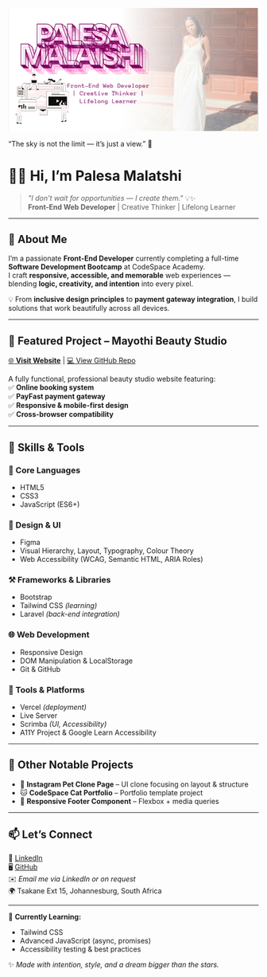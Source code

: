 ![Banner](./assets/banner.png)

“The sky is not the limit — it’s just a view.” 🌌

# 👋🏽 Hi, I’m **Palesa Malatshi**  
> *"I don’t wait for opportunities — I create them."* 💡✨  
**Front-End Web Developer** | Creative Thinker | Lifelong Learner  

---

## 🌸 About Me  
I’m a passionate **Front-End Developer** currently completing a full-time **Software Development Bootcamp** at CodeSpace Academy.  
I craft **responsive, accessible, and memorable** web experiences — blending **logic, creativity, and intention** into every pixel.  

💡 From **inclusive design principles** to **payment gateway integration**, I build solutions that work beautifully across all devices.  

---

## 🚀 Featured Project – Mayothi Beauty Studio  
[🌐 **Visit Website**](https://palesamalatshi.github.io/mayothi-beauty-studio/) | [💻 View GitHub Repo](https://github.com/palesamalatshi/mayothi-beauty-studio)  

A fully functional, professional beauty studio website featuring:  
✅ **Online booking system**  
✅ **PayFast payment gateway**  
✅ **Responsive & mobile-first design**  
✅ **Cross-browser compatibility**  

---

## 🔧 Skills & Tools  

### 🧠 Core Languages  
- HTML5  
- CSS3  
- JavaScript (ES6+)  

### 🎨 Design & UI  
- Figma  
- Visual Hierarchy, Layout, Typography, Colour Theory  
- Web Accessibility (WCAG, Semantic HTML, ARIA Roles)  

### ⚒️ Frameworks & Libraries  
- Bootstrap  
- Tailwind CSS *(learning)*  
- Laravel *(back-end integration)*  

### 🌐 Web Development  
- Responsive Design  
- DOM Manipulation & LocalStorage  
- Git & GitHub  

### 🧪 Tools & Platforms  
- Vercel *(deployment)*  
- Live Server  
- Scrimba *(UI, Accessibility)*  
- A11Y Project & Google Learn Accessibility  

---

## 🧩 Other Notable Projects  
- 🐾 **Instagram Pet Clone Page** – UI clone focusing on layout & structure  
- 🐱 **CodeSpace Cat Portfolio** – Portfolio template project  
- 📩 **Responsive Footer Component** – Flexbox + media queries  

---

## 📫 Let’s Connect  
💼 [LinkedIn](https://www.linkedin.com/in/palesa-malatshi-945a702b6)  
🖥️ [GitHub](https://github.com/palesamalatshi)  
✉️ *Email me via LinkedIn or on request*  
🌍 Tsakane Ext 15, Johannesburg, South Africa  

---

🌱 **Currently Learning:**  
- Tailwind CSS  
- Advanced JavaScript (async, promises)  
- Accessibility testing & best practices  

✨ *Made with intention, style, and a dream bigger than the stars.*  

